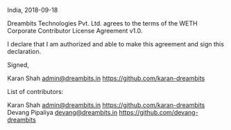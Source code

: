 India, 2018-09-18

Dreambits Technologies Pvt. Ltd. agrees to the terms of the WETH Corporate Contributor License
Agreement v1.0.

I declare that I am authorized and able to make this agreement and sign this
declaration.

Signed,

Karan Shah admin@dreambits.in https://github.com/karan-dreambits

List of contributors:

Karan Shah admin@dreambits.in https://github.com/karan-dreambits
Devang Pipaliya devang@dreambits.in https://github.com/devang-dreambits
